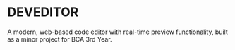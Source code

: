 # DEVEDITOR
A modern, web-based code editor with real-time preview functionality, built as a minor project for BCA 3rd Year.
